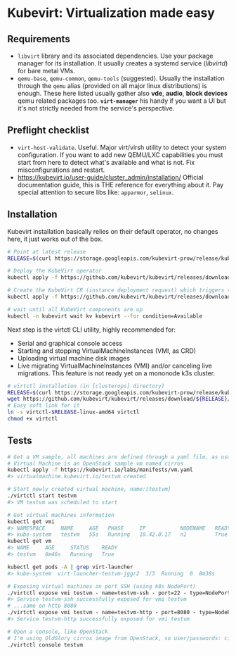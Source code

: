 # Kubevirt: Virtualization made easy
## Requirements
- `libvirt` library and its associated dependencies. Use your package manager for its
installation. It usually creates a systemd service (_libvirtd_) for bare metal VMs.
- `qemu-base`, `qemu-common`, `qemu-tools` (suggested). Usually the installation through the
`qemu` alias (provided on all major linux distributions) is enough. These here listed usually
gather also **vde**, **audio**, **block devices** qemu related packages too. **`virt-manager`**
his handy if you want a UI but it's not strictly needed from the service's perspective.

## Preflight checklist
- `virt-host-validate`. Useful. Major virt/virsh utility to detect your system configuration.
If you want to add new QEMU/LXC capabilities you must start from here to detect what's available
and what is not. Fix misconfigurations and restart.
- https://kubevirt.io/user-guide/cluster_admin/installation/ Official documentation guide, this
is THE reference for everything about it. Pay special attention to secure libs like:
`apparmor`, `selinux`.


## Installation
Kubevirt installation basically relies on their default operator, no changes here, it just works
out of the box.
```sh
# Point at latest release
RELEASE=$(curl https://storage.googleapis.com/kubevirt-prow/release/kubevirt/kubevirt/stable.txt)

# Deploy the KubeVirt operator
kubectl apply -f https://github.com/kubevirt/kubevirt/releases/download/${RELEASE}/kubevirt-operator.yaml

# Create the KubeVirt CR (instance deployment request) which triggers the actual installation
kubectl apply -f https://github.com/kubevirt/kubevirt/releases/download/${RELEASE}/kubevirt-cr.yaml

# wait until all KubeVirt components are up
kubectl -n kubevirt wait kv kubevirt --for condition=Available
```
Next step is the virtctl CLI utility, highly recommended for:
- Serial and graphical console access
- Starting and stopping VirtualMachineInstances (VMI, as CRD)
- Uploading virtual machine disk images
- Live migrating VirtualMachineInstances (VMI) and/or canceling live migrations. This feature is
not ready yet on a mononode k3s cluster.

```sh
# virtctl installation (in [clusterops] directory)
RELEASE=$(curl https://storage.googleapis.com/kubevirt-prow/release/kubevirt/kubevirt/stable.txt)
wget https://github.com/kubevirt/kubevirt/releases/download/${RELEASE}/virtctl-${RELEASE}-linux-amd64
# Easy soft link for it
ln -s virtctl-$RELEASE-linux-amd64 virtctl
chmod +x virtctl
```

## Tests
```sh
# Get a VM sample, all machines are defined through a yaml file, as usual for pods
# Virtual Machine is an OpenStack sample vm named cirros
kubectl apply -f https://kubevirt.io/labs/manifests/vm.yaml
#> virtualmachine.kubevirt.io/testvm created

# Start newly created virtual machine, name:[testvm]
./virtctl start testvm
#> VM testvm was scheduled to start

# Get virtual machines information
kubectl get vmi
#> NAMESPACE     NAME     AGE   PHASE     IP           NODENAME   READY
#> kube-system   testvm   55s   Running   10.42.0.17   n1         True
kubectl get vm 
#> NAME     AGE     STATUS    READY
#> testvm   6m46s   Running   True

kubectl get pods -A | grep virt-launcher
#> kube-system  virt-launcher-testvm-jggr2  3/3  Running  0  8m38s

# Exposing virtual machines on port SSH (using k8s NodePort)
./virtctl expose vmi testvm - name=testvm-ssh - port=22 - type=NodePort
#> Service testvm-ssh successfully exposed for vmi testvm
# ...same on http 8080
./virtctl expose vmi testvm - name=testvm-http - port=8080 - type=NodePort
#> Service testvm-http successfully exposed for vmi testvm

# Open a console, like OpenStack
# I'm using OldGlory cirros image from OpenStack, so user/passwords: cirros/gocubsgo
./virtctl console testvm
```
